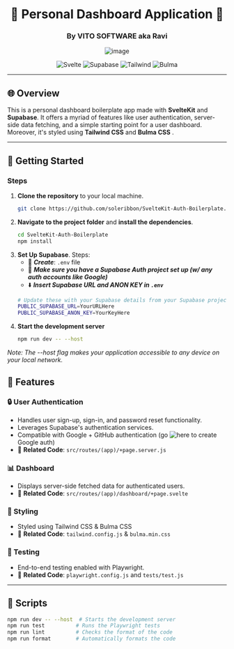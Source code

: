 <div align="center">

# 💃 Personal Dashboard Application 💃
### By VITO SOFTWARE aka Ravi


<img alt="image" src="https://github.com/soleribbon/SvelteKit-Auth-Boilerplate/assets/25287442/f3fb9a17-b473-4d10-9d88-d8c91787e3de">


![Svelte](https://img.shields.io/badge/Svelte-FF3E00?style=for-the-badge&logo=svelte&logoColor=white)
![Supabase](https://img.shields.io/badge/Supabase-FF5733?style=for-the-badge&logo=supabase&logoColor=white)
![Tailwind](https://img.shields.io/badge/TailwindCSS-38B2AC?style=for-the-badge&logo=tailwind-css&logoColor=white)
![Bulma](https://img.shields.io/badge/Bulma-00D1B2?style=for-the-badge&logo=bulma&logoColor=white)

</div>

---

## 🌐 Overview

This is a personal dashboard boilerplate app made with **SvelteKit** and **Supabase**. It offers a myriad of features like user authentication, server-side data fetching, and a simple starting point for a user dashboard. Moreover, it's styled using **Tailwind CSS** and **Bulma CSS** .

---

## 🚀 Getting Started

### Steps

1. **Clone the repository** to your local machine.
   ```bash
   git clone https://github.com/soleribbon/SvelteKit-Auth-Boilerplate.git

2. **Navigate to the project folder** and **install the dependencies**.
   ```bash
   cd SvelteKit-Auth-Boilerplate
   npm install

2. **Set Up Supabase**.
      Steps:
     - 📂 ***Create***: `.env` file
     - 📂 ***Make sure you have a Supabase Auth project set up (w/ any auth accounts like Google)***
     - ⬇️ ***Insert Supabase URL and ANON KEY in `.env`***
     ```bash
     # Update these with your Supabase details from your Supabase project settings > API
     PUBLIC_SUPABASE_URL=YourURLHere
     PUBLIC_SUPABASE_ANON_KEY=YourKeyHere

4. **Start the development server**
   ```bash
   npm run dev -- --host

*Note: The --host flag makes your application accessible to any device on your local network.*

## 🎨 Features

### 🔒 User Authentication

- Handles user sign-up, sign-in, and password reset functionality.
- Leverages Supabase's authentication services.
- Compatible with Google + GitHub authentication (go ![here](https://console.cloud.google.com/apis/credentials/consent) to create Google auth)
- 📂 **Related Code**: `src/routes/(app)/+page.server.js`

### 📊 Dashboard

- Displays server-side fetched data for authenticated users.
- 📂 **Related Code**: `src/routes/(app)/dashboard/+page.svelte`

### 🎨 Styling

- Styled using Tailwind CSS & Bulma CSS
- 📂 **Related Code**: `tailwind.config.js` & `bulma.min.css`

### 🧪 Testing

- End-to-end testing enabled with Playwright.
- 📂 **Related Code**: `playwright.config.js` and `tests/test.js`

---

## 📜 Scripts

```bash
npm run dev -- --host  # Starts the development server
npm run test          # Runs the Playwright tests
npm run lint          # Checks the format of the code
npm run format        # Automatically formats the code
